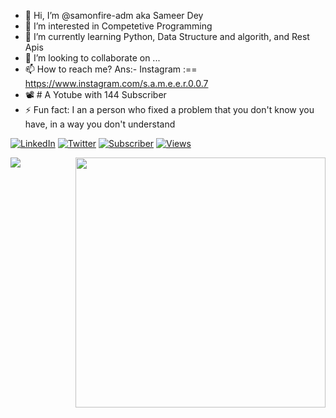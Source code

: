 - 👋 Hi, I’m @samonfire-adm aka Sameer Dey 
- 👀 I’m interested in Competetive Programming 
- 🌱 I’m currently learning Python, Data Structure and algorith, and Rest Apis
- 💞️ I’m looking to collaborate on ...
- 📫 How to reach me? Ans:- Instagram :== https://www.instagram.com/s.a.m.e.e.r.0.0.7
- 📽 # A Yotube with 144 Subscriber
-  ⚡ Fun fact: I an a person who fixed a problem that you don't know you have, in a way you don't understand


[![LinkedIn](https://img.shields.io/badge/-LinkedIn-0077B5?style=flat-square&logo=linkedin&logoColor=white)](https://www.linkedin.com/in/sameer-dey-54b5701b3/) 
[![Twitter](https://img.shields.io/badge/-Twitter-1DA1F2?style=flat-square&logo=twitter&logoColor=white)](https://twitter.com/sameerdeytalk)
[![Subscriber](https://img.shields.io/youtube/channel/subscribers/UC9QjdDFA-Pvv-xDPvxhqVSA?style=social)](https://www.youtube.com/c/RochakEducation)
[![Views](https://img.shields.io/youtube/views/Lmdf56JQ7t4?style=social)](https://youtu.be/Lmdf56JQ7t4)


<img align="left" src="https://github-readme-stats.vercel.app/api/top-langs/?username=Rishabhg-rgb&theme=dracula" />
<img align="right" src="https://github-readme-stats.vercel.app/api?username=Rishabhg-rgb&theme=dracula" width="400px">


<!---
samonfire-adm/samonfire-adm is a ✨ special ✨ repository because its `README.md` (this file) appears on your GitHub profile.
You can click the Preview link to take a look at your changes.
--->
